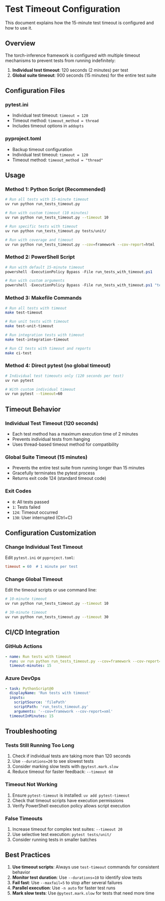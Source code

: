 # Test Timeout Configuration

This document explains how the 15-minute test timeout is configured and how to use it.

## Overview

The torch-inference framework is configured with multiple timeout mechanisms to prevent tests from running indefinitely:

1. **Individual test timeout**: 120 seconds (2 minutes) per test
2. **Global suite timeout**: 900 seconds (15 minutes) for the entire test suite

## Configuration Files

### pytest.ini
- Individual test timeout: `timeout = 120`
- Timeout method: `timeout_method = thread`
- Includes timeout options in `addopts`

### pyproject.toml
- Backup timeout configuration
- Individual test timeout: `timeout = 120`
- Timeout method: `timeout_method = "thread"`

## Usage

### Method 1: Python Script (Recommended)
```bash
# Run all tests with 15-minute timeout
uv run python run_tests_timeout.py

# Run with custom timeout (10 minutes)
uv run python run_tests_timeout.py --timeout 10

# Run specific tests with timeout
uv run python run_tests_timeout.py tests/unit/

# Run with coverage and timeout
uv run python run_tests_timeout.py --cov=framework --cov-report=html
```

### Method 2: PowerShell Script
```powershell
# Run with default 15-minute timeout
powershell -ExecutionPolicy Bypass -File run_tests_with_timeout.ps1

# Run with custom arguments
powershell -ExecutionPolicy Bypass -File run_tests_with_timeout.ps1 "tests/unit/ -v"
```

### Method 3: Makefile Commands
```bash
# Run all tests with timeout
make test-timeout

# Run unit tests with timeout
make test-unit-timeout

# Run integration tests with timeout
make test-integration-timeout

# Run CI tests with timeout and reports
make ci-test
```

### Method 4: Direct pytest (no global timeout)
```bash
# Individual test timeouts only (120 seconds per test)
uv run pytest

# With custom individual timeout
uv run pytest --timeout=60
```

## Timeout Behavior

### Individual Test Timeout (120 seconds)
- Each test method has a maximum execution time of 2 minutes
- Prevents individual tests from hanging
- Uses thread-based timeout method for compatibility

### Global Suite Timeout (15 minutes)
- Prevents the entire test suite from running longer than 15 minutes
- Gracefully terminates the pytest process
- Returns exit code 124 (standard timeout code)

### Exit Codes
- `0`: All tests passed
- `1`: Tests failed
- `124`: Timeout occurred
- `130`: User interrupted (Ctrl+C)

## Configuration Customization

### Change Individual Test Timeout
Edit `pytest.ini` or `pyproject.toml`:
```ini
timeout = 60  # 1 minute per test
```

### Change Global Timeout
Edit the timeout scripts or use command line:
```bash
# 10-minute timeout
uv run python run_tests_timeout.py --timeout 10

# 30-minute timeout
uv run python run_tests_timeout.py --timeout 30
```

## CI/CD Integration

### GitHub Actions
```yaml
- name: Run tests with timeout
  run: uv run python run_tests_timeout.py --cov=framework --cov-report=xml
  timeout-minutes: 15
```

### Azure DevOps
```yaml
- task: PythonScript@0
  displayName: 'Run tests with timeout'
  inputs:
    scriptSource: 'filePath'
    scriptPath: 'run_tests_timeout.py'
    arguments: '--cov=framework --cov-report=xml'
  timeoutInMinutes: 15
```

## Troubleshooting

### Tests Still Running Too Long
1. Check if individual tests are taking more than 120 seconds
2. Use `--durations=20` to see slowest tests
3. Consider marking slow tests with `@pytest.mark.slow`
4. Reduce timeout for faster feedback: `--timeout 60`

### Timeout Not Working
1. Ensure `pytest-timeout` is installed: `uv add pytest-timeout`
2. Check that timeout scripts have execution permissions
3. Verify PowerShell execution policy allows script execution

### False Timeouts
1. Increase timeout for complex test suites: `--timeout 20`
2. Use selective test execution: `pytest tests/unit/`
3. Consider running tests in smaller batches

## Best Practices

1. **Use timeout scripts**: Always use `test-timeout` commands for consistent behavior
2. **Monitor test duration**: Use `--durations=10` to identify slow tests
3. **Fail fast**: Use `--maxfail=5` to stop after several failures
4. **Parallel execution**: Use `-n auto` for faster test runs
5. **Mark slow tests**: Use `@pytest.mark.slow` for tests that need more time
